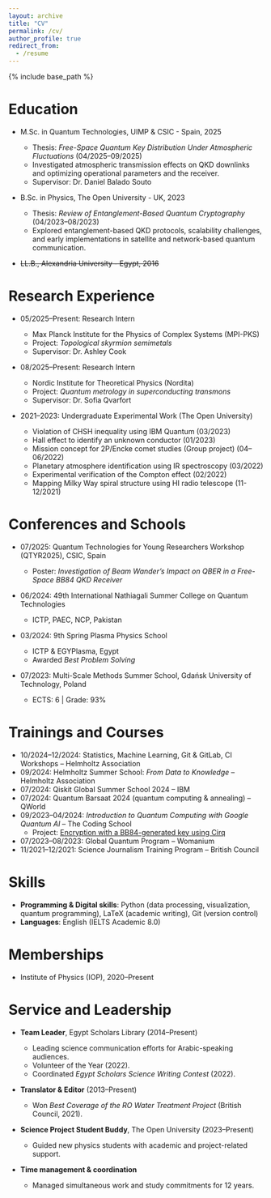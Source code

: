 ```yaml
---
layout: archive
title: "CV"
permalink: /cv/
author_profile: true
redirect_from:
  - /resume
---
```


{% include base_path %}

Education
======
* M.Sc. in Quantum Technologies, UIMP & CSIC - Spain, 2025
  * Thesis: *Free-Space Quantum Key Distribution Under Atmospheric Fluctuations* (04/2025–09/2025)  
  * Investigated atmospheric transmission effects on QKD downlinks and optimizing operational parameters and the receiver.
  * Supervisor: Dr. Daniel Balado Souto

* B.Sc. in Physics, The Open University - UK, 2023
  * Thesis: *Review of Entanglement-Based Quantum Cryptography* (04/2023–08/2023)  
  * Explored entanglement-based QKD protocols, scalability challenges, and early implementations in satellite and network-based quantum communication.

* ~~LL.B., Alexandria University - Egypt, 2016~~


Research Experience
======
* 05/2025–Present: Research Intern  
  * Max Planck Institute for the Physics of Complex Systems (MPI-PKS)
  * Project: *Topological skyrmion semimetals*  
  * Supervisor: Dr. Ashley Cook  

* 08/2025–Present: Research Intern  
  * Nordic Institute for Theoretical Physics (Nordita)  
  * Project: *Quantum metrology in superconducting transmons*  
  * Supervisor: Dr. Sofia Qvarfort  

* 2021–2023: Undergraduate Experimental Work (The Open University)
  * Violation of CHSH inequality using IBM Quantum (03/2023)  
  * Hall effect to identify an unknown conductor (01/2023)  
  * Mission concept for 2P/Encke comet studies (Group project) (04–06/2022)  
  * Planetary atmosphere identification using IR spectroscopy (03/2022)  
  * Experimental verification of the Compton effect (02/2022)  
  * Mapping Milky Way spiral structure using HI radio telescope (11-12/2021)  

Conferences and Schools
======
* 07/2025: Quantum Technologies for Young Researchers Workshop (QTYR2025), CSIC, Spain  
  * Poster: *Investigation of Beam Wander’s Impact on QBER in a Free-Space BB84 QKD Receiver*

* 06/2024: 49th International Nathiagali Summer College on Quantum Technologies  
  * ICTP, PAEC, NCP, Pakistan  

* 03/2024: 9th Spring Plasma Physics School  
  * ICTP & EGYPlasma, Egypt  
  * Awarded *Best Problem Solving*  

* 07/2023: Multi-Scale Methods Summer School, Gdańsk University of Technology, Poland  
  * ECTS: 6 | Grade: 93%  

Trainings and Courses
======
* 10/2024–12/2024: Statistics, Machine Learning, Git & GitLab, CI Workshops – Helmholtz Association  
* 09/2024: Helmholtz Summer School: *From Data to Knowledge* – Helmholtz Association  
* 07/2024: Qiskit Global Summer School 2024 – IBM  
* 07/2024: Quantum Barsaat 2024 (quantum computing & annealing) – QWorld  
* 09/2023–04/2024: *Introduction to Quantum Computing with Google Quantum AI* – The Coding School  
  * Project: [Encryption with a BB84-generated key using Cirq](https://github.com/gehadibany/qxqproject)  
* 07/2023–08/2023: Global Quantum Program – Womanium  
* 11/2021–12/2021: Science Journalism Training Program – British Council  

Skills
======
* **Programming & Digital skills**: Python (data processing, visualization, quantum programming), LaTeX (academic writing), Git (version control)  
* **Languages**: English (IELTS Academic 8.0)  

Memberships
======
* Institute of Physics (IOP), 2020–Present  

Service and Leadership
======
* **Team Leader**, Egypt Scholars Library (2014–Present)  
  * Leading science communication efforts for Arabic-speaking audiences.  
  * Volunteer of the Year (2022).  
  * Coordinated *Egypt Scholars Science Writing Contest* (2022).  

* **Translator & Editor** (2013–Present)  
  * Won *Best Coverage of the RO Water Treatment Project* (British Council, 2021).  

* **Science Project Student Buddy**, The Open University (2023–Present)  
  * Guided new physics students with academic and project-related support.  

* **Time management & coordination**  
  * Managed simultaneous work and study commitments for 12 years.  

